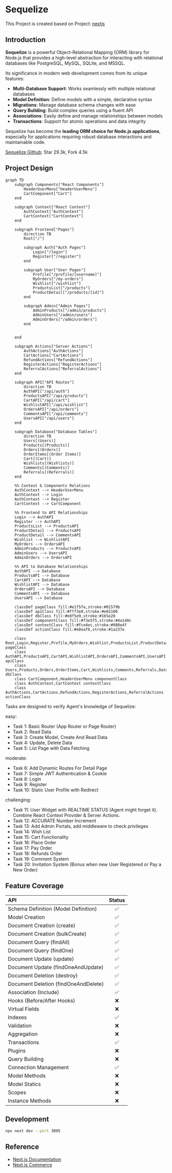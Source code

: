 # Sequelize

This Project is created based on Project: [nextjs](../nextjs/readme.md)

## Introduction

**Sequelize** is a powerful Object-Relational Mapping (ORM) library for Node.js that provides a high-level abstraction for interacting with relational databases like PostgreSQL, MySQL, SQLite, and MSSQL.

Its significance in modern web development comes from its unique features:

- **Multi-Database Support**: Works seamlessly with multiple relational databases
- **Model Definition**: Define models with a simple, declarative syntax
- **Migrations**: Manage database schema changes with ease
- **Query Building**: Build complex queries using a fluent API
- **Associations**: Easily define and manage relationships between models
- **Transactions**: Support for atomic operations and data integrity

Sequelize has become the **leading ORM choice for Node.js applications**, especially for applications requiring robust database interactions and maintainable code.

[Sequelize Github](https://github.com/sequelize/sequelize): Star 29.3k, Fork 4.5k

## Project Design

```mermaid
graph TD
    subgraph Components["React Components"]
        HeaderUserMenu["HeaderUserMenu"]
        CartComponent["Cart"]
    end

    subgraph Context["React Context"]
        AuthContext["AuthContext"]
        CartContext["CartContext"]
    end

    subgraph Frontend["Pages"]
        direction TB
        Root["/"]

        subgraph Auth["Auth Pages"]
            Login["/login"]
            Register["/register"]
        end

        subgraph User["User Pages"]
            Profile["/profile/[username]"]
            MyOrders["/my-orders"]
            Wishlist["/wishlist"]
            ProductsList["/products"]
            ProductDetail["/products/[id]"]
        end

        subgraph Admin["Admin Pages"]
            AdminProducts["/admin/products"]
            AdminUsers["/admin/users"]
            AdminOrders["/admin/orders"]
        end


    end

    subgraph Actions["Server Actions"]
        AuthActions["AuthActions"]
        CartActions["CartActions"]
        RefundActions["RefundActions"]
        RegisterActions["RegisterActions"]
        ReferralActions["ReferralActions"]
    end

    subgraph API["API Routes"]
        direction TB
        AuthAPI["/api/auth"]
        ProductsAPI["/api/products"]
        CartAPI["/api/cart"]
        WishlistAPI["/api/wishlist"]
        OrdersAPI["/api/orders"]
        CommentsAPI["/api/comments"]
        UsersAPI["/api/users"]
    end

    subgraph Database["Database Tables"]
        direction TB
        Users[(Users)]
        Products[(Products)]
        Orders[(Orders)]
        OrderItems[(Order Items)]
        Cart[(Cart)]
        Wishlists[(Wishlists)]
        Comments[(Comments)]
        Referrals[(Referrals)]
    end

    %% Context & Components Relations
    AuthContext --> HeaderUserMenu
    AuthContext --> Login
    AuthContext --> Register
    CartContext --> CartComponent

    %% Frontend to API Relationships
    Login --> AuthAPI
    Register --> AuthAPI
    ProductsList --> ProductsAPI
    ProductDetail --> ProductsAPI
    ProductDetail --> CommentsAPI
    Wishlist --> WishlistAPI
    MyOrders --> OrdersAPI
    AdminProducts --> ProductsAPI
    AdminUsers --> UsersAPI
    AdminOrders --> OrdersAPI

    %% API to Database Relationships
    AuthAPI --> Database
    ProductsAPI --> Database
    CartAPI --> Database
    WishlistAPI --> Database
    OrdersAPI --> Database
    CommentsAPI --> Database
    UsersAPI --> Database

    classDef pageClass fill:#e1f5fe,stroke:#01579b
    classDef apiClass fill:#fff3e0,stroke:#e65100
    classDef dbClass fill:#e8f5e9,stroke:#1b5e20
    classDef componentClass fill:#f3e5f5,stroke:#4a148c
    classDef contextClass fill:#fce4ec,stroke:#880e4f
    classDef actionClass fill:#e8eaf6,stroke:#1a237e

    class Root,Login,Register,Profile,MyOrders,Wishlist,ProductsList,ProductDetail,AdminProducts,AdminUsers,AdminOrders pageClass
    class AuthAPI,ProductsAPI,CartAPI,WishlistAPI,OrdersAPI,CommentsAPI,UsersAPI apiClass
    class Users,Products,Orders,OrderItems,Cart,Wishlists,Comments,Referrals,Database dbClass
    class CartComponent,HeaderUserMenu componentClass
    class AuthContext,CartContext contextClass
    class AuthActions,CartActions,RefundActions,RegisterActions,ReferralActions actionClass
```

Tasks are designed to verify Agent's knowledge of Sequelize:

easy:

- Task 1: Basic Router (App Router or Page Router)
- Task 2: Read Data
- Task 3: Create Model, Create And Read Data
- Task 4: Update, Delete Data
- Task 5: List Page with Data Fetching

moderate:

- Task 6: Add Dynamic Routes For Detail Page
- Task 7: Simple JWT Authentication & Cookie
- Task 8: Login
- Task 9: Register
- Task 10: Static User Profile with Redirect

challenging:

- Task 11: User Widget with REALTIME STATUS (Agent might forget it). Combine React Context Provider & Server Actions.
- Task 12: ACCURATE Number Increment
- Task 13: Add Admin Portals, add middleware to check privileges
- Task 14: Wish List
- Task 15: Cart Functionality
- Task 16: Place Order
- Task 17: Pay Order
- Task 18: Refunds Order
- Task 19: Comment System
- Task 20: Invitation System (Bonus when new User Registered or Pay a New Order)

## Feature Coverage

| API                                  | Status |
| :----------------------------------- | :----: |
| Schema Definition (Model Definition) |   ✅   |
| Model Creation                       |   ✅   |
| Document Creation (create)           |   ✅   |
| Document Creation (bulkCreate)       |   ✅   |
| Document Query (findAll)             |   ✅   |
| Document Query (findOne)             |   ✅   |
| Document Update (update)             |   ✅   |
| Document Update (findOneAndUpdate)   |   ✅   |
| Document Deletion (destroy)          |   ✅   |
| Document Deletion (findOneAndDelete) |   ✅   |
| Association (Include)                |   ✅   |
| Hooks (Before/After Hooks)           |   ❌   |
| Virtual Fields                       |   ❌   |
| Indexes                              |   ✅   |
| Validation                           |   ❌   |
| Aggregation                          |   ❌   |
| Transactions                         |   ✅   |
| Plugins                              |   ❌   |
| Query Building                       |   ❌   |
| Connection Management                |   ✅   |
| Model Methods                        |   ❌   |
| Model Statics                        |   ❌   |
| Scopes                               |   ❌   |
| Instance Methods                     |   ❌   |

## Development

```bash
npx next dev --port 3005
```

## Reference

- [Next.js Documentation](https://nextjs.org/docs)
- [Next.js Commerce](https://nextjs.org/commerce)
